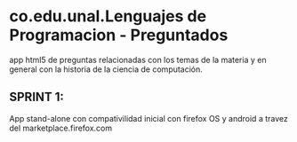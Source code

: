# co.edu.unal.Lenguajes de Programacion - Preguntados

app html5 de preguntas relacionadas con los temas de la materia y en general 
con la historia de la ciencia de computación.

## SPRINT 1:
App stand-alone con compativilidad inicial con firefox OS y android a travez del
marketplace.firefox.com
